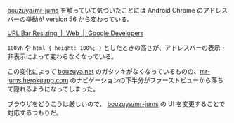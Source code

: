 [bouzuya/mr-jums][] を触っていて気づいたことには Android Chrome のアドレスバーの挙動が version 56 から変わっている。

[URL Bar Resizing  |  Web  |  Google Developers](https://developers.google.com/web/updates/2016/12/url-bar-resizing)

`100vh` や `html { height: 100%; }` としたときの高さが、アドレスバーの表示・非表示によって変わらなくなっている。

この変化によって [bouzuya.net](http://bouzuya.net) のガタツキがなくなっているものの、[mr-jums.herokuapp.com](http://mr-jums.herokuapp.com) のナビゲーションの下半分がファーストビューから落ちて隠れるようになってしまった。

ブラウザをどうこうは厳しいので、 [bouzuya/mr-jums][] の UI を変更することで対応するつもりだ。

[bouzuya/mr-jums]: https://github.com/bouzuya/mr-jums
